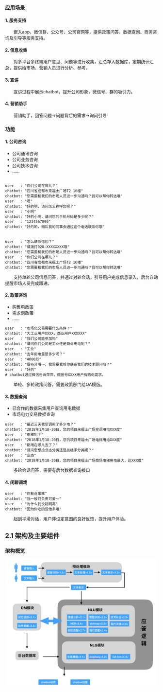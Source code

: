 ### 应用场景

#### 1. 服务支持

　　嵌入app、微信群、公众号、公司官网等，提供政策问答、数据查询、商务咨询及引导等服务支持。

#### 2. 信息收集

　　对多平台多终端用户意见、问题等进行收集，汇总存入数据库，定期统计汇总，提供给市场、营销人员进行分析、参考。

#### 3. 宣讲

　　宣讲过程中展示chatbot，提升公司形象，微信号、群的吸引力。

#### 4. 营销助手

　　营销助手，回答问题->问题背后的需求->询问引导

### 功能

#### 1. 公司咨询

+ 公司通讯咨询
+ 公司业务咨询
+ 公司技术咨询
+ ......

```text

user   : "你们公司在哪儿？"
chatbot: "四川省成都市来福士广场T2 16楼"
chatbot: "您需要和我们的市场人员进一步沟通吗？我可以帮你转达哦"
user   : "嗯"
chatbot: "好的哟，请问怎么称呼您呢？"
user   : "小明"
chatbot: "好的小明，请问您的手机号码是多少呢？"
user   : "1234567890"
chatbot: "好的哟，稍后我的同事会通过这个电话联系你哦"


user   : "怎么联系你们？"
chatbot: "请拨打028-XXXXXXXX哦"
chatbot: "您需要和我们的市场人员进一步沟通吗？我可以帮你转达哦"
user   : "你们公司在哪儿？"
chatbot: "四川省成都市来福士广场T2 16楼"
chatbot: "您需要和我们的市场人员进一步沟通吗？我可以帮你转达哦"
```

　　支持单轮公司信息问答，并通过对轮会话，引导用户完成信息录入，后台自动提醒市场人员完成跟进。

#### 2. 政策咨询

+ 购售电政策
+ 需求侧政策
+ ......

```text
user   : "市场化交易需要什么条件？"
chatbot: "大工业用户XXXX，商业用户XXXXXX"
user   : "我们公司能参加吗"
chatbot: "请问你们公司是工业还是商业用电呢？"
user   : "工业"
chatbot: "去年用电量是多少呢？"
user   : "4000万"
chatbot: "很符合哦～，我需要我帮你联系我们的技术顾问吗？"
user   : "好的"
# chatbot通过微信告诉萍萍，微信号XXXX用户有购电需求。
```

　　单轮、多轮政策问答，需要政策部门给QA模版。

#### 3. 数据查询

+ 已合作的数据采集用户查询用电数据
+ 市场电力交易数据查询

```text
user   : "最近三天我空调用了多少电？"
chatbot: "2018年1月18-20日，您的项目来福士广场空调用电XXX度"
user   : "电梯呢？"
chatbot: "2018年1月18-20日，您的项目来福士广场电梯用电XXX度"
user   : "都用在哪儿去了？"
chatbot: "请问您想按业态分类还是按楼宇分类呢？"
user   : "业态"
chatbot: "2018年1月18-20日，您的项目来福士广场商场电梯用电最大，达XXX度"
```

　　多轮会话问答，需要有后台数据查询接口

#### 4. 闲聊调戏

```text
user   : "你有点笨笨"
chatbot: "我一般只负责可爱～"
user   : "为什么我没姚明高"
chatbot: "因为你吃的没他多哦"
```

　　起到平滑对话，用户非设定意图的良好反馈，提升用户体验。



## 2.1 架构及主要组件

### 架构概览

![chatbot架构](../其他/图片/设计架构.png)


